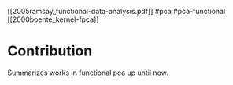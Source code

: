 [[2005ramsay_functional-data-analysis.pdf]]
#pca #pca-functional
[[2000boente_kernel-fpca]]

# Contribution 

   Summarizes works in functional pca up until now. 

